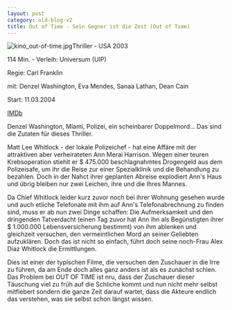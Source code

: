 ```yaml
---
layout: post
category: old-blog-v2
title: Out of Time - Sein Gegner ist die Zeit (Out of Time)
---
```


![kino_out-of-time.jpg](/images-blog/old-blogs/kino_out-of-time.jpg)Thriller - USA 2003

114 Min. - Verleih: Universum (UIP)

Regie: Carl Franklin

mit: Denzel Washington, Eva Mendes, Sanaa Lathan, Dean Cain

Start: 11.03.2004

[IMDb](http://german.imdb.com/title/tt0313443/)

Denzel Washington, Miami, Polizei, ein scheinbarer Doppelmord... Das sind die Zutaten f&uuml;r dieses Thriller.

Matt Lee Whitlock - der lokale Polizeichef - hat eine Aff&auml;re mit der attraktiven aber verheirateten Ann Merai Harrison. Wegen einer teuren Krebsoperation stiehlt er $ 475.000 beschlagnahmtes Drogengeld aus dem Polizeisafe, um ihr die Reise zur einer Spezialklinik und die Behandlung zu bezahlen. Doch in der Nahct ihrer geplanten Abreise explodiert Ann's Haus und
&uuml;brig bleiben nur zwei Leichen, ihre und die Ihres Mannes.

Da Chief Whitlock leider kurz zuvor noch bei ihrer Wohnung gesehen wurde und auch etliche Telefonate mit ihm auf Ann's Telefonabrechnung zu finden sind, muss er ab nun zwei Dinge schaffen: Die Aufmerksamkeit und den dringenden Tatverdacht (einen Tag zuvor hat Ann ihn als Beg&uuml;nstigten ihrer $ 1.000.000 Lebensversicherung bestimmt) von ihm ablenken und gleichzeit versuchen, den vermeintlichen Mord an seiner Geliebten aufzukl&auml;ren. Doch das ist nicht so einfach, f&uuml;hrt doch seine noch-Frau Alex Diaz Whitlock die Ermittlungen.

Dies ist einer der typischen Filme, die versuchen den Zuschauer in die Irre zu f&uuml;hren, da am Ende doch alles ganz anders ist als es zun&auml;chst schien. Das Problem bei OUT OF TIME ist nru, dass der Zuschauer dieser T&auml;uschung viel zu fr&uuml;h auf die Schliche kommt und nun nicht mehr selbst mitfiebert sondern die ganze Zeit darauf wartet, dass die Akteure endlich das verstehen, was sie selbst schon l&auml;ngst wissen.

